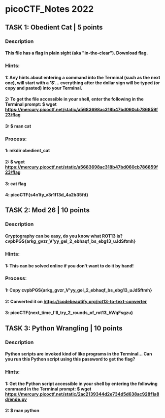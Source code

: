# picoCTF_Notes 2022


## TASK 1: Obedient Cat | 5 points


### Description

#### This file has a flag in plain sight (aka "in-the-clear"). Download flag.



### Hints: 

#### 1: Any hints about entering a command into the Terminal (such as the next one), will start with a '$'... everything after the dollar sign will be typed (or copy and pasted) into your Terminal.

#### 2: To get the file accessible in your shell, enter the following in the Terminal prompt: $ wget https://mercury.picoctf.net/static/a5683698ac318b47bd060cb786859f23/flag

#### 3: $ man cat


### Process:
#### 1: mkdir obedient_cat
#### 2: $ wget https://mercury.picoctf.net/static/a5683698ac318b47bd060cb786859f23/flag
#### 3: cat flag
#### 4: picoCTF{s4n1ty_v3r1f13d_4a2b35fd}


## TASK 2: Mod 26 | 10 points


### Description

#### Cryptography can be easy, do you know what ROT13 is? cvpbPGS{arkg_gvzr_V'yy_gel_2_ebhaqf_bs_ebg13_uJdSftmh}



### Hints:

#### 1: This can be solved online if you don't want to do it by hand!



### Process:
#### 1: Copy cvpbPGS{arkg_gvzr_V'yy_gel_2_ebhaqf_bs_ebg13_uJdSftmh}
#### 2: Converted it on https://codebeautify.org/rot13-to-text-converter
#### 3: picoCTF{next_time_I'll_try_2_rounds_of_rot13_hWqFsgzu}



## TASK 3: Python Wrangling | 10 points


### Description

#### Python scripts are invoked kind of like programs in the Terminal... Can you run this Python script using this password to get the flag?

### Hints:

#### 1: Get the Python script accessible in your shell by entering the following command in the Terminal prompt: $ wget https://mercury.picoctf.net/static/2ac2139344d2e734d5d638ac928f1a8d/ende.py

#### 2: $ man python
